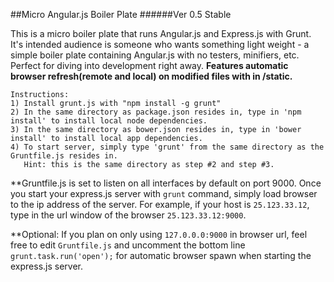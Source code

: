 ##Micro Angular.js Boiler Plate
######Ver 0.5 Stable

This is a micro boiler plate that runs Angular.js and Express.js with Grunt. It's intended audience is someone who wants something light weight - a simple boiler plate containing Angular.js with no testers, minifiers, etc. Perfect for diving into development right away. 
**Features automatic browser refresh(remote and local) on modified files with in /static.**

```
Instructions:
1) Install grunt.js with "npm install -g grunt"
2) In the same directory as package.json resides in, type in 'npm install' to install local node dependencies.
3) In the same directory as bower.json resides in, type in 'bower install' to install local app dependencies.
4) To start server, simply type 'grunt' from the same directory as the Gruntfile.js resides in. 
   Hint: this is the same directory as step #2 and step #3.

```

**Gruntfile.js is set to listen on all interfaces by default on port 9000. Once you start your express.js server with `grunt` command, simply load browser to the ip address of the server. For example, if your host is `25.123.33.12`, type in the url window of the browser `25.123.33.12:9000`. 

**Optional: If you plan on only using `127.0.0.0:9000` in browser url, feel free to edit `Gruntfile.js` and uncomment the bottom line `grunt.task.run('open');` for automatic browser spawn when starting the express.js server. 


